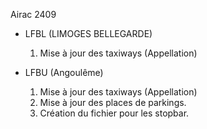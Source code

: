 Airac 2409

- LFBL (LIMOGES BELLEGARDE)
    1. Mise à jour des taxiways (Appellation)

- LFBU (Angoulême)
    1. Mise à jour des taxiways (Appellation)
    2. Mise à jour des places de parkings.
    3. Création du fichier pour les stopbar.

    
